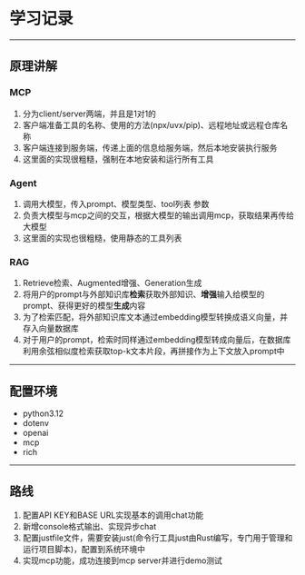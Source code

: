 # 学习记录
***
## 原理讲解
### MCP
1. 分为client/server两端，并且是1对1的
2. 客户端准备工具的名称、使用的方法(npx/uvx/pip)、远程地址或远程仓库名称
3. 客户端连接到服务端，传递上面的信息给服务端，然后本地安装执行服务
4. 这里面的实现很粗糙，强制在本地安装和运行所有工具

### Agent
1. 调用大模型，传入prompt、模型类型、tool列表 参数
2. 负责大模型与mcp之间的交互，根据大模型的输出调用mcp，获取结果再传给大模型
3. 这里面的实现也很粗糙，使用静态的工具列表

### RAG
1. Retrieve检索、Augmented增强、Generation生成
2. 将用户的prompt与外部知识库**检索**获取外部知识、**增强**输入给模型的prompt、获得更好的模型**生成**内容
3. 为了检索匹配，将外部知识库文本通过embedding模型转换成语义向量，并存入向量数据库
4. 对于用户的prompt，检索时同样通过embedding模型转成向量后，在数据库利用余弦相似度检索获取top-k文本片段，再拼接作为上下文放入prompt中

***
## 配置环境
- python3.12
- dotenv
- openai
- mcp
- rich

***
## 路线
1. 配置API KEY和BASE URL实现基本的调用chat功能
2. 新增console格式输出、实现异步chat
3. 配置justfile文件，需要安装just(命令行工具just由Rust编写，专门用于管理和运行项目脚本)，配置到系统环境中
4. 实现mcp功能，成功连接到mcp server并进行demo测试